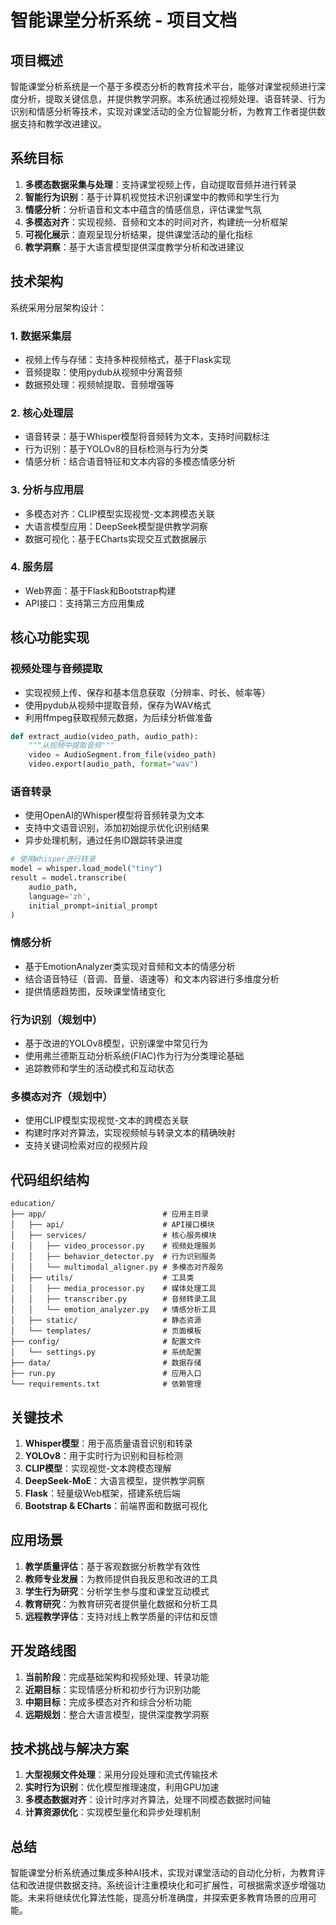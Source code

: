 # 智能课堂分析系统 - 项目文档

## 项目概述

智能课堂分析系统是一个基于多模态分析的教育技术平台，能够对课堂视频进行深度分析，提取关键信息，并提供教学洞察。本系统通过视频处理、语音转录、行为识别和情感分析等技术，实现对课堂活动的全方位智能分析，为教育工作者提供数据支持和教学改进建议。

## 系统目标

1. **多模态数据采集与处理**：支持课堂视频上传，自动提取音频并进行转录
2. **智能行为识别**：基于计算机视觉技术识别课堂中的教师和学生行为
3. **情感分析**：分析语音和文本中蕴含的情感信息，评估课堂气氛
4. **多模态对齐**：实现视频、音频和文本的时间对齐，构建统一分析框架
5. **可视化展示**：直观呈现分析结果，提供课堂活动的量化指标
6. **教学洞察**：基于大语言模型提供深度教学分析和改进建议

## 技术架构

系统采用分层架构设计：

### 1. 数据采集层
- 视频上传与存储：支持多种视频格式，基于Flask实现
- 音频提取：使用pydub从视频中分离音频
- 数据预处理：视频帧提取、音频增强等

### 2. 核心处理层
- 语音转录：基于Whisper模型将音频转为文本，支持时间戳标注
- 行为识别：基于YOLOv8的目标检测与行为分类
- 情感分析：结合语音特征和文本内容的多模态情感分析

### 3. 分析与应用层
- 多模态对齐：CLIP模型实现视觉-文本跨模态关联
- 大语言模型应用：DeepSeek模型提供教学洞察
- 数据可视化：基于ECharts实现交互式数据展示

### 4. 服务层
- Web界面：基于Flask和Bootstrap构建
- API接口：支持第三方应用集成

## 核心功能实现

### 视频处理与音频提取
- 实现视频上传、保存和基本信息获取（分辨率、时长、帧率等）
- 使用pydub从视频中提取音频，保存为WAV格式
- 利用ffmpeg获取视频元数据，为后续分析做准备

```python
def extract_audio(video_path, audio_path):
    """从视频中提取音频"""
    video = AudioSegment.from_file(video_path)
    video.export(audio_path, format="wav")
```

### 语音转录
- 使用OpenAI的Whisper模型将音频转录为文本
- 支持中文语音识别，添加初始提示优化识别结果
- 异步处理机制，通过任务ID跟踪转录进度

```python
# 使用Whisper进行转录
model = whisper.load_model("tiny")
result = model.transcribe(
    audio_path,
    language='zh',
    initial_prompt=initial_prompt
)
```

### 情感分析
- 基于EmotionAnalyzer类实现对音频和文本的情感分析
- 结合语音特征（音调、音量、语速等）和文本内容进行多维度分析
- 提供情感趋势图，反映课堂情绪变化

### 行为识别（规划中）
- 基于改进的YOLOv8模型，识别课堂中常见行为
- 使用弗兰德斯互动分析系统(FIAC)作为行为分类理论基础
- 追踪教师和学生的活动模式和互动状态

### 多模态对齐（规划中）
- 使用CLIP模型实现视觉-文本的跨模态关联
- 构建时序对齐算法，实现视频帧与转录文本的精确映射
- 支持关键词检索对应的视频片段

## 代码组织结构

```
education/
├── app/                          # 应用主目录
│   ├── api/                      # API接口模块
│   ├── services/                 # 核心服务模块
│   │   ├── video_processor.py    # 视频处理服务
│   │   ├── behavior_detector.py  # 行为识别服务
│   │   └── multimodal_aligner.py # 多模态对齐服务
│   ├── utils/                    # 工具类
│   │   ├── media_processor.py    # 媒体处理工具
│   │   ├── transcriber.py        # 音频转录工具
│   │   └── emotion_analyzer.py   # 情感分析工具
│   ├── static/                   # 静态资源
│   └── templates/                # 页面模板
├── config/                       # 配置文件
│   └── settings.py               # 系统配置
├── data/                         # 数据存储
├── run.py                        # 应用入口
└── requirements.txt              # 依赖管理
```

## 关键技术

1. **Whisper模型**：用于高质量语音识别和转录
2. **YOLOv8**：用于实时行为识别和目标检测
3. **CLIP模型**：实现视觉-文本跨模态理解
4. **DeepSeek-MoE**：大语言模型，提供教学洞察
5. **Flask**：轻量级Web框架，搭建系统后端
6. **Bootstrap & ECharts**：前端界面和数据可视化

## 应用场景

1. **教学质量评估**：基于客观数据分析教学有效性
2. **教师专业发展**：为教师提供自我反思和改进的工具
3. **学生行为研究**：分析学生参与度和课堂互动模式
4. **教育研究**：为教育研究者提供量化数据和分析工具
5. **远程教学评估**：支持对线上教学质量的评估和反馈

## 开发路线图

1. **当前阶段**：完成基础架构和视频处理、转录功能
2. **近期目标**：实现情感分析和初步行为识别功能
3. **中期目标**：完成多模态对齐和综合分析功能
4. **远期规划**：整合大语言模型，提供深度教学洞察

## 技术挑战与解决方案

1. **大型视频文件处理**：采用分段处理和流式传输技术
2. **实时行为识别**：优化模型推理速度，利用GPU加速
3. **多模态数据对齐**：设计时序对齐算法，处理不同模态数据时间轴
4. **计算资源优化**：实现模型量化和异步处理机制

## 总结

智能课堂分析系统通过集成多种AI技术，实现对课堂活动的自动化分析，为教育评估和改进提供数据支持。系统设计注重模块化和可扩展性，可根据需求逐步增强功能。未来将继续优化算法性能，提高分析准确度，并探索更多教育场景的应用可能。
